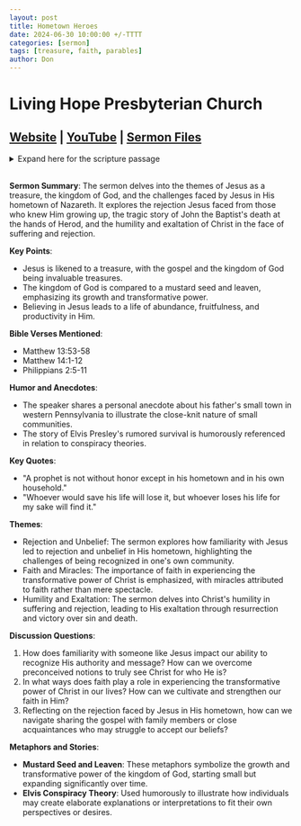 ```yaml
---
layout: post
title: Hometown Heroes
date: 2024-06-30 10:00:00 +/-TTTT
categories: [sermon]
tags: [treasure, faith, parables]
author: Don
---
```


# Living Hope Presbyterian Church

## [Website](https://www.livinghopepresbyterian.org/) | [YouTube](https://www.youtube.com/@LivingHopePresbyterianChurch) | [Sermon Files](https://github.com/jobian-ai/LHP-Sermons/tree/main/sermons/2024/24-06-30)

<details closed>
  <summary>Expand here for the scripture passage</summary>
<br/><br/><i> Matthew 13: 53 And when Jesus had finished these parables, he went away from there, 54 and coming to his hometown he taught them in their synagogue, so that they were astonished, and said, “Where did this man get this wisdom and these mighty works? 55 Is not this the carpenter’s son? Is not his mother called Mary? And are not his brothers James and Joseph and Simon and Judas? 56 And are not all his sisters with us? Where then did this man get all these things?” 57 And they took offense at him. But Jesus said to them, “A prophet is not without honor except in his hometown and in his own household.” 58 And he did not do many mighty works there, because of their unbelief.
<br/><br/>
Matthew 14: 1 At that time Herod the tetrarch heard about the fame of Jesus, 2 and he said to his servants, “This is John the Baptist. He has been raised from the dead; that is why these miraculous powers are at work in him.” 3 For Herod had seized John and bound him and put him in prison for the sake of Herodias, his brother Philip’s wife, 4 because John had been saying to him, “It is not lawful for you to have her.” 5 And though he wanted to put him to death, he feared the people, because they held him to be a prophet. 6 But when Herod’s birthday came, the daughter of Herodias danced before the company and pleased Herod, 7 so that he promised with an oath to give her whatever she might ask. 8 Prompted by her mother, she said, “Give me the head of John the Baptist here on a platter.” 9 And the king was sorry, but because of his oaths and his guests he commanded it to be given. 10 He sent and had John beheaded in the prison, 11 and his head was brought on a platter and given to the girl, and she brought it to her mother. 12 And his disciples came and took the body and buried it, and they went and told Jesus.
<br/><br/></i>
ESV: The Holy Bible, English Standard Version ©2011 Crossway Bibles, a division of Good News Publishers.  All rights reserved.
<br/><br/>
</details>
<br/>

**Sermon Summary**:
The sermon delves into the themes of Jesus as a treasure, the kingdom of God, and the challenges faced by Jesus in His hometown of Nazareth. It explores the rejection Jesus faced from those who knew Him growing up, the tragic story of John the Baptist's death at the hands of Herod, and the humility and exaltation of Christ in the face of suffering and rejection.

**Key Points**:

- Jesus is likened to a treasure, with the gospel and the kingdom of God being invaluable treasures.
- The kingdom of God is compared to a mustard seed and leaven, emphasizing its growth and transformative power.
- Believing in Jesus leads to a life of abundance, fruitfulness, and productivity in Him.

**Bible Verses Mentioned**:

- Matthew 13:53-58
- Matthew 14:1-12
- Philippians 2:5-11

**Humor and Anecdotes**:

- The speaker shares a personal anecdote about his father's small town in western Pennsylvania to illustrate the close-knit nature of small communities.
- The story of Elvis Presley's rumored survival is humorously referenced in relation to conspiracy theories.

**Key Quotes**:

- "A prophet is not without honor except in his hometown and in his own household."
- "Whoever would save his life will lose it, but whoever loses his life for my sake will find it."

**Themes**:

- Rejection and Unbelief: The sermon explores how familiarity with Jesus led to rejection and unbelief in His hometown, highlighting the challenges of being recognized in one's own community.
- Faith and Miracles: The importance of faith in experiencing the transformative power of Christ is emphasized, with miracles attributed to faith rather than mere spectacle.
- Humility and Exaltation: The sermon delves into Christ's humility in suffering and rejection, leading to His exaltation through resurrection and victory over sin and death.

**Discussion Questions**:

1. How does familiarity with someone like Jesus impact our ability to recognize His authority and message? How can we overcome preconceived notions to truly see Christ for who He is?
2. In what ways does faith play a role in experiencing the transformative power of Christ in our lives? How can we cultivate and strengthen our faith in Him?
3. Reflecting on the rejection faced by Jesus in His hometown, how can we navigate sharing the gospel with family members or close acquaintances who may struggle to accept our beliefs?

**Metaphors and Stories**:

- **Mustard Seed and Leaven**: These metaphors symbolize the growth and transformative power of the kingdom of God, starting small but expanding significantly over time.
- **Elvis Conspiracy Theory**: Used humorously to illustrate how individuals may create elaborate explanations or interpretations to fit their own perspectives or desires.
